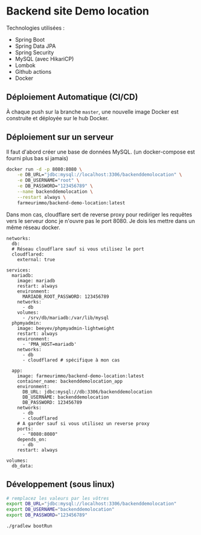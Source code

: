 # Backend site Demo location

Technologies utilisées :

- Spring Boot
- Spring Data JPA
- Spring Security
- MySQL (avec HikariCP)
- Lombok
- Github actions
- Docker

## Déploiement Automatique (CI/CD)

À chaque push sur la branche `master`, une nouvelle image Docker est construite et déployée sur le hub Docker.

## Déploiement sur un serveur

Il faut d'abord créer une base de données MySQL. (un docker-compose est fourni plus bas si jamais)

```bash
docker run -d -p 8080:8080 \
    -e DB_URL="jdbc:mysql://localhost:3306/backenddemolocation" \
    -e DB_USERNAME="root" \
    -e DB_PASSWORD="123456789" \
    --name backenddemolocation \
    --restart always \
    farmeurimmo/backend-demo-location:latest
```

Dans mon cas, cloudflare sert de reverse proxy pour rediriger les requêtes vers le serveur donc je n'ouvre pas le port 8080. 
Je dois les mettre dans un même réseau docker.

```docker-compose
networks:
  db:
  # Réseau cloudflare sauf si vous utilisez le port
  cloudflared:
    external: true

services:
  mariadb:
    image: mariadb
    restart: always
    environment:
      MARIADB_ROOT_PASSWORD: 123456789
    networks:
      - db
    volumes:
      - /srv/db/mariadb:/var/lib/mysql
  phpmyadmin:
    image: beeyev/phpmyadmin-lightweight
    restart: always
    environment:
      - 'PMA_HOST=mariadb'
    networks:
      - db
      - cloudflared # spécifique à mon cas

  app:
    image: farmeurimmo/backend-demo-location:latest
    container_name: backenddemolocation_app
    environment:
      DB_URL: jdbc:mysql://db:3306/backenddemolocation
      DB_USERNAME: backenddemolocation
      DB_PASSWORD: 123456789
    networks:
      - db
      - cloudflared
    # A garder sauf si vous utilisez un reverse proxy
    ports:
      - "8080:8080"
    depends_on:
      - db
    restart: always

volumes:
  db_data:
```

## Développement (sous linux)

```bash
# remplacez les valeurs par les vôtres
export DB_URL="jdbc:mysql://localhost:3306/backenddemolocation"
export DB_USERNAME="backenddemolocation"
export DB_PASSWORD="123456789"

./gradlew bootRun
```
